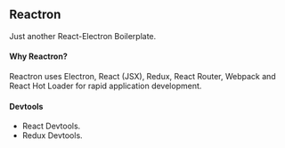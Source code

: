 ## Reactron

Just another React-Electron Boilerplate.

#### Why Reactron?

Reactron uses Electron, React (JSX), Redux, React Router, Webpack and React Hot Loader for rapid application development.


#### Devtools
- React Devtools.
- Redux Devtools.
